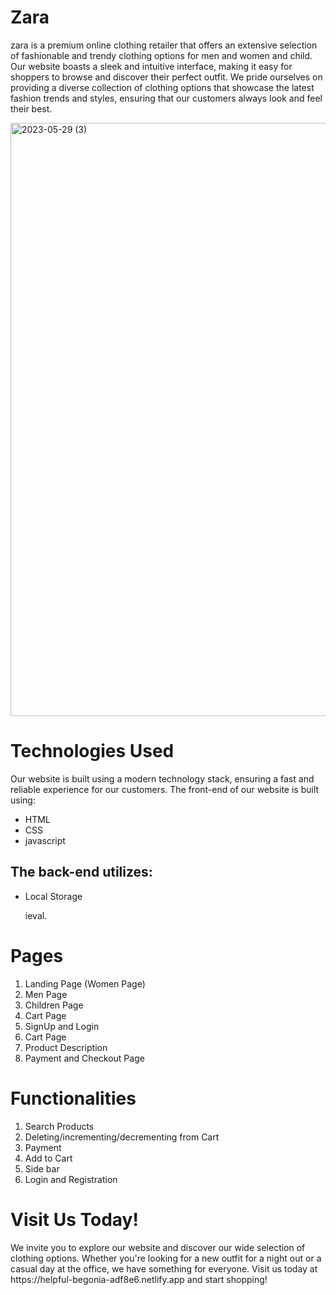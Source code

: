 <h1>Zara</h1>
<p>zara is a premium online clothing retailer that offers an extensive selection of fashionable and trendy clothing options for men and women and child. Our website boasts a sleek and intuitive interface, making it easy for shoppers to browse and discover their perfect outfit. We pride ourselves on providing a diverse collection of clothing options that showcase the latest fashion
 trends and styles, ensuring that our customers always look and feel their best.</p>
<img width="949" alt="2023-05-29 (3)" src="https://github.com/pawansaini0/bewildered-moon-2417/assets/112754696/5fce3574-83b4-4f78-bdde-d0e4b84bae59">
<h1>Technologies Used</h1>

<p>Our website is built using a modern technology stack, ensuring a fast and reliable experience for our customers. The front-end of our website is built using:</p>
<ul>
  <li>HTML</li>
  <li>CSS</li>
  <li>javascript</li>
</ul>
<h2>The back-end utilizes:</h2>
<ul>
  <li>Local Storage</li>
  
ieval.</li>
</ul>
<h1>Pages</h1>
<ol>
<li>Landing Page (Women Page)</li>
<li>Men Page</li>
<li>Children Page</li>
<li>Cart Page</li>
<li>SignUp and Login</li>
<li>Cart Page</li>
<li>Product Description</li>
<li>Payment and Checkout Page</li>
</ol>
<h1>Functionalities</h1>
<ol>
<li>Search Products</li>
<li>Deleting/incrementing/decrementing from Cart</li>
<li>Payment</li>
<li>Add to Cart</li>
<li>Side bar</li>
<li>Login and Registration</li>
</ol>
<h1>Visit Us Today!</h1>
<p>We invite you to explore our website and discover our wide selection of clothing options. Whether you're looking for a new outfit for a night out or a casual day at the office, we have something for everyone. Visit us today at https://helpful-begonia-adf8e6.netlify.app and start shopping!</p>
